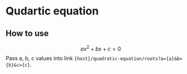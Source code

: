 # Qudartic equation
## How to use
$$ax^2+bx+c=0$$
Pass a, b, c values into link `{host}/quadratic-equation/roots?a={a}&b={b}&c={c}`.
